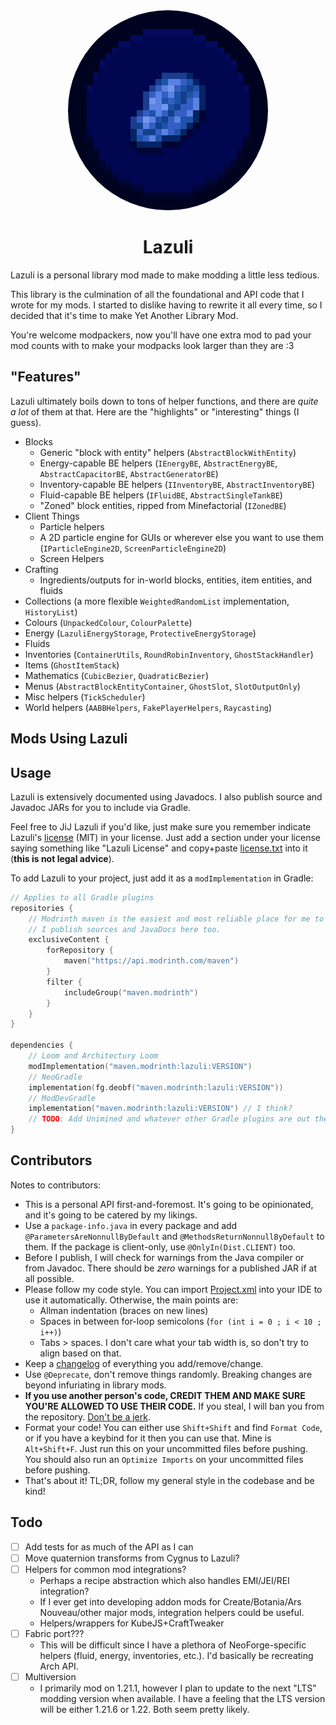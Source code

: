 <div align="center">

<img alt="Lazuli Logo" src="res/icon-320x.png" style="border-radius: 50%"/>

# Lazuli

</div>

Lazuli is a personal library mod made to make modding a little less tedious.

This library is the culmination of all the foundational and API code that I
wrote for my mods. I started to dislike having to rewrite it all every time, so
I decided that it's time to make Yet Another Library Mod.

You're welcome modpackers, now you'll have one extra mod to pad your mod counts
with to make your modpacks look larger than they are :3

## "Features"

Lazuli ultimately boils down to tons of helper functions, and there are *quite a lot* of
them at that. Here are the "highlights" or "interesting" things (I guess).

- Blocks
  - Generic "block with entity" helpers (`AbstractBlockWithEntity`)
  - Energy-capable BE helpers (`IEnergyBE`, `AbstractEnergyBE`, `AbstractCapacitorBE`, `AbstractGeneratorBE`)
  - Inventory-capable BE helpers (`IInventoryBE`, `AbstractInventoryBE`)
  - Fluid-capable BE helpers (`IFluidBE`, `AbstractSingleTankBE`)
  - "Zoned" block entities, ripped from Minefactorial (`IZonedBE`)
- Client Things
  - Particle helpers
  - A 2D particle engine for GUIs or wherever else you want to use them (`IParticleEngine2D`, `ScreenParticleEngine2D`)
  - Screen Helpers
- Crafting
  - Ingredients/outputs for in-world blocks, entities, item entities, and fluids
- Collections (a more flexible `WeightedRandomList` implementation, `HistoryList`)
- Colours (`UnpackedColour`, `ColourPalette`)
- Energy (`LazuliEnergyStorage`, `ProtectiveEnergyStorage`)
- Fluids
- Inventories (`ContainerUtils`, `RoundRobinInventory`, `GhostStackHandler`)
- Items (`GhostItemStack`)
- Mathematics (`CubicBezier`, `QuadraticBezier`)
- Menus (`AbstractBlockEntityContainer`, `GhostSlot`, `SlotOutputOnly`)
- Misc helpers (`TickScheduler`)
- World helpers (`AABBHelpers`, `FakePlayerHelpers`, `Raycasting`)

## Mods Using Lazuli

<!-- Todo: s/cygnus' foundation/lazuli/ - [Cygnus](https://github.com/nebula-modding/cygnus) -->
<!-- Todo: s/minefactorial's foundation/lazuli/ - [Minefactorial](https://github.com/emmathemartian/minefactorial) -->
<!-- I'll add Ala Sona to this when ("if" may be a better term) I publish it on Git - Ala Sona -->

## Usage

Lazuli is extensively documented using Javadocs. I also publish source and
Javadoc JARs for you to include via Gradle.

Feel free to JiJ Lazuli if you'd like, just make sure you remember indicate
Lazuli's [license](license.txt) (MIT) in your license. Just add a section under
your license saying something like "Lazuli License" and copy+paste
[license.txt](license.txt) into it (**this is not legal advice**).

To add Lazuli to your project, just add it as a `modImplementation` in Gradle:

```kts
// Applies to all Gradle plugins
repositories {
	// Modrinth maven is the easiest and most reliable place for me to publish at the moment.
	// I publish sources and JavaDocs here too.
	exclusiveContent {
		forRepository {
			maven("https://api.modrinth.com/maven")
		}
		filter {
			includeGroup("maven.modrinth")
		}
	}
}

dependencies {
	// Loom and Architectury Loom
	modImplementation("maven.modrinth:lazuli:VERSION")
	// NeoGradle
	implementation(fg.deobf("maven.modrinth:lazuli:VERSION"))
	// ModDevGradle
	implementation("maven.modrinth:lazuli:VERSION") // I think?
	// TODO: Add Unimined and whatever other Gradle plugins are out there in the wild.
}
```

## Contributors

Notes to contributors:

- This is a personal API first-and-foremost. It's going to be opinionated, and
  it's going to be catered by my likings.
- Use a `package-info.java` in every package and add
  `@ParametersAreNonnullByDefault` and `@MethodsReturnNonnullByDefault` to them.
  If the package is client-only, use `@OnlyIn(Dist.CLIENT)` too.
- Before I publish, I will check for warnings from the Java compiler or from
  Javadoc. There should be *zero* warnings for a published JAR if at all
  possible.
- Please follow my code style. You can import [Project.xml](Project.xml) into
  your IDE to use it automatically. Otherwise, the main points are:
  - Allman indentation (braces on new lines)
  - Spaces in between for-loop semicolons (`for (int i = 0 ; i < 10 ; i++)`)
  - Tabs > spaces. I don't care what your tab width is, so don't try to align
    based on that.
- Keep a [changelog](changelog.md) of everything you add/remove/change.
- Use `@Deprecate`, don't remove things randomly. Breaking changes are beyond
  infuriating in library mods.
- **If you use another person's code, CREDIT THEM AND MAKE SURE YOU'RE ALLOWED
  TO USE THEIR CODE.** If you steal, I will ban you from the repository.
  [Don't be a jerk](https://github.com/CoFH/ThermalExpansion?tab=readme-ov-file#cofh-dont-be-a-jerk-license-v2).
- Format your code! You can either use `Shift+Shift` and find `Format Code`, or
  if you have a keybind for it then you can use that. Mine is `Alt+Shift+F`.
  Just run this on your uncommitted files before pushing. You should also run
  an `Optimize Imports` on your uncommitted files before pushing.
- That's about it! TL;DR, follow my general style in the codebase and be kind!

## Todo

- [ ] Add tests for as much of the API as I can
- [ ] Move quaternion transforms from Cygnus to Lazuli?
- [ ] Helpers for common mod integrations?
  - Perhaps a recipe abstraction which also handles EMI/JEI/REI integration?
  - If I ever get into developing addon mods for Create/Botania/Ars Nouveau/other major mods, integration helpers could be useful.
  - Helpers/wrappers for KubeJS+CraftTweaker
- [ ] Fabric port???
  - This will be difficult since I have a plethora of NeoForge-specific helpers (fluid, energy, inventories, etc.).
    I'd basically be recreating Arch API.
- [ ] Multiversion
  - I primarily mod on 1.21.1, however I plan to update to the next "LTS" modding version when available.
    I have a feeling that the LTS version will be either 1.21.6 or 1.22. Both seem pretty likely.
